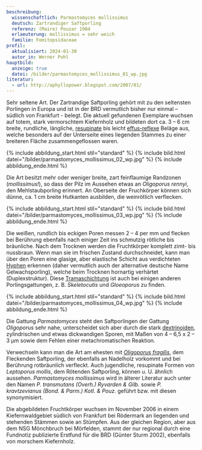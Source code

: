 ```yaml
---
beschreibung:
  wissenschaftlich: Parmastomyces mollissimus
  deutsch: Zartrandiger Saftporling
  referenz: (Maire) Pouzar 1984
  erlaeuterung: mollissimus = sehr weich
  familie: Fomitopsidaceae
profil:
  aktualisiert: 2024-01-30
  autor_in: Werner Pohl
hauptbild:
  anzeige: true
  datei: /bilder/parmastomyces_mollissimus_01_wp.jpg
literatur:
  - url: http://aphyllopower.blogspot.com/2007/01/
---
```

Sehr seltene Art. Der Zartrandige Saftporling gehört mit zu den seltensten Porlingen in Europa und ist in der BRD vermutlich bisher nur einmal – südlich von Frankfurt - belegt. Die aktuell gefundenen Exemplare wuchsen auf totem, stark vermorschtem Kiefernholz und bildeten dort ca. 3 – 6 cm breite, rundliche, längliche, [resupinate](<resupinat "Glossar">) bis leicht [effus-reflexe](<effus-reflex "Glossar">) Beläge aus, welche besonders auf der Unterseite eines liegenden Stammes zu einer breiteren Fläche zusammengeflossen waren.

{% include abbildung_start.html stil="standard" %}
{% include bild.html datei="/bilder/parmastomyces_mollissimus_02_wp.jpg" %}
{% include abbildung_ende.html %}

Die Art besitzt mehr oder weniger breite, zart feinflaumige Randzonen (*mollissimus!*), so dass der Pilz im Aussehen etwas an *Oligoporus rennyi*, den Mehlstaubporling erinnert. An Oberseite der Fruchkörper können sich dünne, ca. 1 cm breite Hutkanten ausbilden, die weinrötlich verflecken.

{% include abbildung_start.html stil="standard" %}
{% include bild.html datei="/bilder/parmastomyces_mollissimus_03_wp.jpg" %}
{% include abbildung_ende.html %}

Die weißen, rundlich bis eckigen Poren messen 2 – 4 per mm und flecken bei Berührung ebenfalls nach einiger Zeit ins schmutzig rötliche bis bräunliche. Nach dem Trocknen werden die Fruchtkörper komplett zimt- bis nussbraun. Wenn man sie im frischen Zustand durchschneidet, kann man über den Poren eine glasige, aber elastische Schicht aus verdichteten [Hyphen](<Hyphen "Glossar">) erkennen (daher vermutlich auch der alternative deutsche Name Gelwachsporling), welche beim Trocknen hornartig verhärtet (Duplexstruktur). Diese [Tramaschichtung](<Trama "Glossar">) ist auch bei einigen anderen Porlingsgattungen, z. B. *Skeletocutis* und *Gloeoporus* zu finden.

{% include abbildung_start.html stil="standard" %}
{% include bild.html datei="/bilder/parmastomyces_mollissimus_04_wp.jpg" %}
{% include abbildung_ende.html %}

Die Gattung *Parmastomyces* steht den Saftporlingen der Gattung *Oligoporus* sehr nahe, unterscheidet sich aber durch die stark [dextrinoiden](<dextrinoid "Glossar">), zylindrischen und etwas dickwandigen Sporen, mit Maßen von 4 – 6,5 x 2 – 3 µm sowie dem Fehlen einer metachromatischen Reaktion.

Verwechseln kann man die Art am ehesten mit *[Oligoporus fragilis](/pilze/postia-fragilis-braunfleckender-saftporling)*, dem Fleckenden Saftporling, der ebenfalls an Nadelholz vorkommt und bei Berührung rotbräunlich verfleckt. Auch jugendliche, resupinate Formen von *Leptoporus mollis*, dem Rötenden Saftporling, können u. U. ähnlich aussehen. *Parmastomyces mollissimus* wird in älterer Literatur auch unter den Namen *P. transmutans (Overh.) Ryvarden & Gilb.* sowie *P. kravtzevianus (Bond. & Parm.) Kotl. & Pouz.* geführt bzw. mit diesen synonymisiert.

Die abgebildeten Fruchtkörper wuchsen im November 2006 in einem Kiefernwaldgebiet südlich von Frankfurt bei Rödermark an liegenden und stehenden Stämmen sowie an Stümpfen. Aus der gleichen Region, aber aus dem NSG Mönchbruch bei Mörfelden, stammt der nur regional durch eine Fundnotiz publizierte Erstfund für die BRD (Günter Sturm 2002), ebenfalls von morschem Kiefernholz.